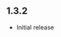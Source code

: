 <!-- https://developers.home-assistant.io/docs/add-ons/presentation#keeping-a-changelog -->

## 1.3.2

- Initial release
